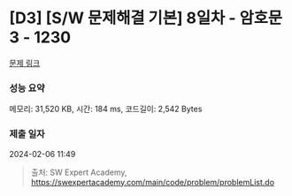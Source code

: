 # [D3] [S/W 문제해결 기본] 8일차 - 암호문3 - 1230 

[문제 링크](https://swexpertacademy.com/main/code/problem/problemDetail.do?contestProbId=AV14zIwqAHwCFAYD) 

### 성능 요약

메모리: 31,520 KB, 시간: 184 ms, 코드길이: 2,542 Bytes

### 제출 일자

2024-02-06 11:49



> 출처: SW Expert Academy, https://swexpertacademy.com/main/code/problem/problemList.do